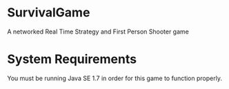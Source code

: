 SurvivalGame
============

A networked Real Time Strategy and First Person Shooter game



System Requirements
===================

You must be running Java SE 1.7 in order for this game to function properly.
